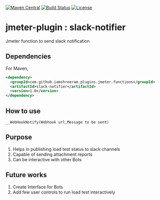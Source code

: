 [![Maven Central](https://maven-badges.herokuapp.com/maven-central/com.github.iamshreeram.plugins.jmeter.functions/slack-notifier/badge.svg)](https://maven-badges.herokuapp.com/maven-central/com.github.iamshreeram.plugins.jmeter.functions/slack-notifier)
[![Build Status](https://travis-ci.org/iamshreeram/jmeter-plugin-slack-sender.svg?branch=master)](https://travis-ci.org/iamshreeram/jmeter-plugin-slack-sender)
[![License](https://img.shields.io/badge/License-BSD%202--Clause-orange.svg)](https://opensource.org/licenses/BSD-2-Clause)

# jmeter-plugin : slack-notifier
Jmeter function to send slack notification 

## Dependencies

For Maven,
```xml
<dependency>
  <groupId>com.github.iamshreeram.plugins.jmeter.functions</groupId>
  <artifactId>slack-notifier</artifactId>
  <version>1.0</version>
</dependency>
```

## How to use 
```
__WebHookNotify(Webhook url,Message to be sent)

```


## Purpose
1. Helps in publishing load test status to slack channels
2. Capable of sending attachment reports
3. Can be interactive with other Bots

## Future works
1. Create Interface for Bots 
2. Add few user controls to run load test interactively
